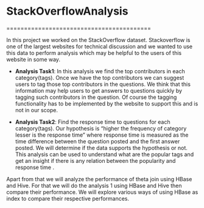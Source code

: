 # StackOverflowAnalysis
=========================================

In this project we worked on the StackOverflow dataset. Stackoverflow is one of the largest websites for technical discussion and we wanted to use this data to perform analysis which may be helpful to the users of this website in some way. 

- **Analysis Task1**: 
In this analysis we find the top contributors in each category(tags). Once we have the top contributors we can suggest users to tag those top contributors in the questions. We think that this information may help users to get answers to questions quickly by tagging such contributors in the question. Of course the tagging functionality has to be implemented by the website to support this and is not in our scope.

- **Analysis Task2**:
Find the response time to questions for each category(tags). Our hypothesis is “higher the frequency of category lesser is the response time” where response time is measured as the time difference between the question posted and the first answer posted. We will determine if the data supports the hypothesis or not. This analysis can be used to understand what are the popular tags and get an insight if there is any relation between the popularity and response time .

Apart from that we will analyze the performance of theta join using HBase and Hive. For that we will do the analysis 1 using HBase and Hive then compare their performance. We will explore various ways of using HBase as index to compare their respective performances.


